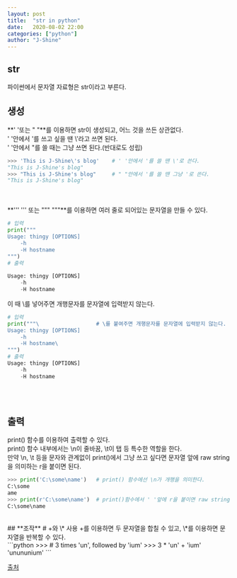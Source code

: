 ```yaml
---
layout: post
title:  "str in python"
date:   2020-08-02 22:00
categories: ["python"]
author: "J-Shine"
---
```


## **str**
파이썬에서 문자열 자료형은 str이라고 부른다.<br>

## **생성**
**' '또는 " "**를 이용하면 str이 생성되고, 어느 것을 쓰든 상관없다.<br>
' '안에서 '를 쓰고 싶을 땐 \\'라고 쓰면 된다.<br>
' '안에서 "를 쓸 때는 그냥 쓰면 된다.(반대로도 성립)<br>
```python
>>> 'This is J-Shine\'s blog'    # ' '안에서 '를 쓸 땐 \'로 쓴다.
"This is J-Shine's blog"
>>> "This is J-Shine's blog"     # " "안에서 '를 쓸 땐 그냥 '로 쓴다.
"This is J-Shine's blog"
```
<br><br>
**''' ''' 또는 """ """**를 이용하면 여러 줄로 되어있는 문자열을 만들 수 있다.<br>
```python
# 입력
print("""
Usage: thingy [OPTIONS]
    -h
    -H hostname
""")
# 출력
                        
Usage: thingy [OPTIONS]
    -h
    -H hostname

```
이 때 \를 넣어주면 개행문자를 문자열에 입력받지 않는다.<br>
```python
# 입력
print("""\                  # \를 붙여주면 개행문자를 문자열에 입력받지 않는다.
Usage: thingy [OPTIONS]
    -h
    -H hostname\
""")
# 출력        
Usage: thingy [OPTIONS]
    -h
    -H hostname
```
<br><br>
## **출력**
print() 함수를 이용하여 출력할 수 있다.<br>
print() 함수 내부에서는 \n이 줄바꿈, \t이 탭 등 특수한 역할을 한다.<br>
만약 \n, \t 등을 문자와 관계없이 print()에서 그냥 쓰고 싶다면 문자열 앞에 raw string을 의미하는 r을 붙이면 된다.<br>
```python
>>> print('C:\some\name')   # print() 함수에선 \n가 개행을 의미한다.
C:\some
ame
>>> print(r'C:\some\name')  # print()함수에서 ' '앞에 r을 붙이면 raw string을 의미해서 \n이 그대로 나온다.
C:\some\name
```
<br>
## **조작**
# +와 \* 사용
+를 이용하면 두 문자열을 합칠 수 있고, \*를 이용하면 문자열을 반복할 수 있다.<br>
```python
>>> # 3 times 'un', followed by 'ium'
>>> 3 * 'un' + 'ium'
'unununium'
```

[출처](https://docs.python.org/3/tutorial/)
